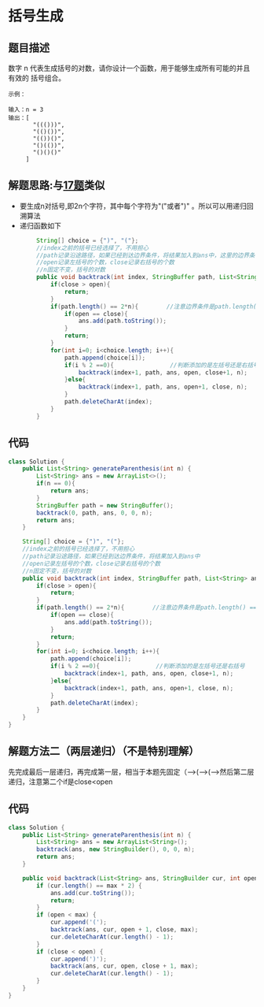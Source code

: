 # 括号生成

## 题目描述
数字 n 代表生成括号的对数，请你设计一个函数，用于能够生成所有可能的并且 有效的 括号组合。
 

    示例：

    输入：n = 3
    输出：[
           "((()))",
           "(()())",
           "(())()",
           "()(())",
           "()()()"
         ]

## 解题思路:与[17题](https://github.com/chenfachen/leetcode/blob/main/%E5%9B%9E%E6%BA%AF%E7%AE%97%E6%B3%95/17.%E7%94%B5%E8%AF%9D%E5%8F%B7%E7%A0%81%E7%9A%84%E5%AD%97%E6%AF%8D%E7%BB%84%E5%90%88.md)类似
* 要生成n对括号,即2n个字符，其中每个字符为"("或者")" 。所以可以用递归回溯算法
* 递归函数如下
```java
        String[] choice = {")", "("};
        //index之前的括号已经选择了，不用担心
        //path记录沿途路径，如果已经到达边界条件，将结果加入到ans中，这里的边界条件为index==2*n或者path.length() == 2*n。其中如果此时左括号数量open等于右括号数量，将路径path加入到结果中，否则直接return结束。
        //open记录左括号的个数，close记录右括号的个数
        //n固定不变，括号的对数
        public void backtrack(int index, StringBuffer path, List<String> ans, int open, int close, int n){
            if(close > open){
                return;
            }
            if(path.length() == 2*n){        //注意边界条件是path.length() == 2*n或者index==2*n而不是2*n+1
                if(open == close){
                    ans.add(path.toString());     
                }
                return;
            }
            for(int i=0; i<choice.length; i++){
                path.append(choice[i]);
                if(i % 2 ==0){                //判断添加的是左括号还是右括号
                    backtrack(index+1, path, ans, open, close+1, n);                
                }else{
                    backtrack(index+1, path, ans, open+1, close, n);
                }
                path.deleteCharAt(index);
            }
        }
```

## 代码

```java
class Solution {
    public List<String> generateParenthesis(int n) {
        List<String> ans = new ArrayList<>();
        if(n == 0){
            return ans;
        }
        StringBuffer path = new StringBuffer();
        backtrack(0, path, ans, 0, 0, n);
        return ans;
    }

    String[] choice = {")", "("};
    //index之前的括号已经选择了，不用担心
    //path记录沿途路径，如果已经到达边界条件，将结果加入到ans中
    //open记录左括号的个数，close记录右括号的个数
    //n固定不变，括号的对数
    public void backtrack(int index, StringBuffer path, List<String> ans, int open, int close, int n){
        if(close > open){
            return;
        }
        if(path.length() == 2*n){        //注意边界条件是path.length() == 2*n或者index==2*n而不是2*n+1
            if(open == close){
                ans.add(path.toString());     
            }
            return;
        }
        for(int i=0; i<choice.length; i++){
            path.append(choice[i]);
            if(i % 2 ==0){                //判断添加的是左括号还是右括号
                backtrack(index+1, path, ans, open, close+1, n);                
            }else{
                backtrack(index+1, path, ans, open+1, close, n);
            }
            path.deleteCharAt(index);
        }
    }
}
```

## 解题方法二（两层递归）（不是特别理解）
先完成最后一层递归，再完成第一层，相当于本题先固定（——>(——>(——>然后第二层递归，注意第二个if是close<open

## 代码
```java
class Solution {
    public List<String> generateParenthesis(int n) {
        List<String> ans = new ArrayList<String>();
        backtrack(ans, new StringBuilder(), 0, 0, n);
        return ans;
    }

    public void backtrack(List<String> ans, StringBuilder cur, int open, int close, int max) {
        if (cur.length() == max * 2) {
            ans.add(cur.toString());
            return;
        }
        if (open < max) {
            cur.append('(');
            backtrack(ans, cur, open + 1, close, max);
            cur.deleteCharAt(cur.length() - 1);
        }
        if (close < open) {
            cur.append(')');
            backtrack(ans, cur, open, close + 1, max);
            cur.deleteCharAt(cur.length() - 1);
        }
    }
}
```
